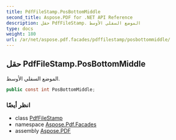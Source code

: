 ```yaml
---
title: PdfFileStamp.PosBottomMiddle
second_title: Aspose.PDF for .NET API Reference
description: حقل PdfFileStamp. الموضع السفلي الأوسط
type: docs
weight: 180
url: /ar/net/aspose.pdf.facades/pdffilestamp/posbottommiddle/
---
```

## حقل PdfFileStamp.PosBottomMiddle

الموضع السفلي الأوسط.

```csharp
public const int PosBottomMiddle;
```

### انظر أيضًا

* class [PdfFileStamp](../)
* namespace [Aspose.Pdf.Facades](../../../aspose.pdf.facades/)
* assembly [Aspose.PDF](../../../)